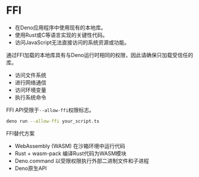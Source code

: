 # FFI

- 在Deno应用程序中使用现有的本地库。
- 使用Rust或C等语言实现的关键性代码。
- 访问JavaScript无法直接访问的系统资源或功能。

通过FFI加载的本地库具有与Deno运行时相同的权限，因此请确保只加载受信任的库。

- 访问文件系统
- 进行网络通信
- 访问环境变量
- 执行系统命令

FFI API受限于`--allow-ffi`权限标志。

```bash
deno run --allow-ffi your_script.ts
```

FFI替代方案

- WebAssembly (WASM) 在沙箱环境中运行代码
- Rust + wasm-pack 编译Rust代码为WASM模块
- Deno.command 以受限权限执行外部二进制文件和子进程
- Deno原生API
